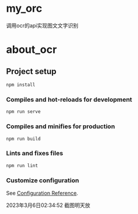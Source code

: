 # my_orc
调用ocr的api实现图文文字识别

# about_ocr

## Project setup
```
npm install
```

### Compiles and hot-reloads for development
```
npm run serve
```

### Compiles and minifies for production
```
npm run build
```

### Lints and fixes files
```
npm run lint
```

### Customize configuration
See [Configuration Reference](https://cli.vuejs.org/config/).


2023年3月6日02:34:52 
截图明天放
